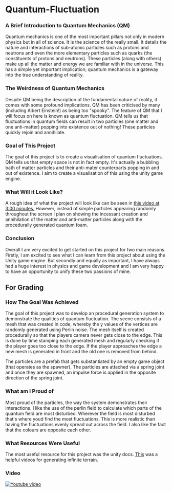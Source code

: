 # Quantum-Fluctuation

### A Brief Introduction to Quantum Mechanics (QM)

Quantum mechanics is one of the most important pillars not only in modern physics but in all of science. It is the science of the really small. It details the nature and interactions of sub-atomic particles such as protons and neutrons and even the more elementary particles such as quarks (the constituents of protons and neutrons). These particles (along with others) make up all the matter and energy we are familiar with in the universe. This has a simple yet important implication; quantum mechanics is a gateway into the true understanding of reality.


### The Weirdness of Quantum Mechanics

Despite QM being the description of the fundamental nature of reality, it comes with some profound implications. QM has been criticised by many (including Albert Einstein!) as being too "spooky". The feature of QM that I will focus on here is known as quantum fluctuation. QM tells us that fluctuations in quantum fields can result in two particles (one matter and one anti-matter) popping into existence out of nothing! These particles quickly rejoin and annihilate.


### Goal of This Project

The goal of this project is to create a visualisation of quantum fluctuations. QM tells us that empty space is not in fact empty. It's actually a bubbling bath of matter particles and their anti-mater counterparts popping in and out of existence. I aim to create a visualisation of this using the unity game engine.


### What Will it Look Like?

A rough idea of what the project will look like can be seen in [this video at 3:00 minutes.](https://youtu.be/_DXHrp6-LZI?t=163) However, instead of simple particles appearing randomly throughout the screen I plan on showing the incessant creation and annihilation of the matter and anti-matter particles along with the procedurally generated quantum foam.


### Conclusion

Overall I am very excited to get started on this project for two main reasons. Firstly, I am excited to see what I can learn from this project about using the Unity game engine. But secondly and equally as important, I have always had a huge interest in physics and game development and I am very happy to have an opportunity to unify these two passions of mine.


## For Grading

### How The Goal Was Achieved

The goal of this project was to develop an procedural generation system to demonstrate the qualities of quantum fluctuation.
The scene consists of a mesh that was created in code, whereby the y values of the vertices are randomly generated using Perlin noise. The mesh itself is created procedurally so that the players camera never gets close to the edge. This is done by time stamping each generated mesh and regularly checking if the player goes too close to the edge. If the player approaches the edge a new mesh is generated in front and the old one is removed from behind.

The particles are a prefab that gets substantiated by an empty game object (that operates as the spawner). The particles are attached via a spring joint and once they are spawned, an impulse force is applied in the opposite direction of the spring joint.

### What am I Proud of

Most proud of the particles, the way the system demonstrates their interactions. I like the use of the perlin field to calculate which parts of the quantum field are most disturbed. Wherever the field is most disturbed that's where youd find the most fluctuations. This is more realistic than having the fluctuations evenly spread out across the field. I also like the fact that the colours are opposite each other.

### What Resources Were Useful

The most useful resource for this project was the unity docs. [This](https://youtu.be/dycHQFEz8VI) was a helpful videos for generating infinite terrain.

### Video

[![Youtube video](http://img.youtube.com/vi/Lxu5-aISQmE&feature/0.jpg)](http://www.youtube.com/watch?v=Lxu5-aISQmE&feature)
